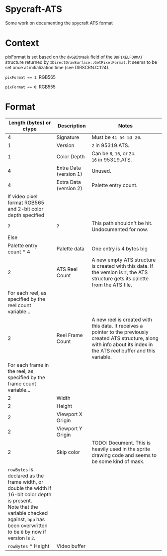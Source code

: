# Spycraft-ATS
Some work on documenting the spycraft ATS format

# Context

pixFormat is set based on the `dwGBitMask` field of the `DDPIXELFORMAT` structure returned by `IDirectDrawSurface::GetPixelFormat`.  It seems to be set once at initialization time (see DIRSCRN.C:124).

`pixFormat == 1`: RGB565

`pixFormat == 0`: RGB555


# Format

| Length (bytes) or ctype  | Description | Notes
| --------------  | ----------- | ------ |
| 4 | Signature | Must be `41 54 53 20`.
| 1 | Version | `2` in 95319.ATS.
| 1 | Color Depth | Can be `8`, `16`, or `24`. <br> `16` in 95319.ATS.
| 4 | Extra Data (version 1) | Unused.
| 4 | Extra Data (version 2) | Palette entry count.
| If video pixel format RGB565 and 2-bit color depth specified  | 
| ? | ? | This path shouldn't be hit. Undocumented for now.
| Else | 
| Palette entry count * 4 | Palette data | One entry is 4 bytes big
| 2 | ATS Reel Count | A new empty ATS structure is created with this data. If the version is `2`, the ATS structure gets its palette from the ATS file.
| For each reel, as specified by the reel count variable... |
| 2 | Reel Frame Count | A new reel is created with this data. It receives a pointer to the previously created ATS structure, along with info about its index in the ATS reel buffer and this variable.
| For each frame in the reel, as specified by the frame count variable... |
| 2 | Width |
| 2 | Height |
| 2 | Viewport X Origin
| 2 | Viewport Y Origin
| 2 | Skip color | TODO: Document. This is heavily used in the sprite drawing code and seems to be some kind of mask.
| `rowBytes` is declared as the frame width, or double the width if 16-bit color depth is present. <br> Note that the variable checked against, `bpp` has been overwritten to be `8` by now if version is `2`.
| `rowBytes` * Height | Video buffer
